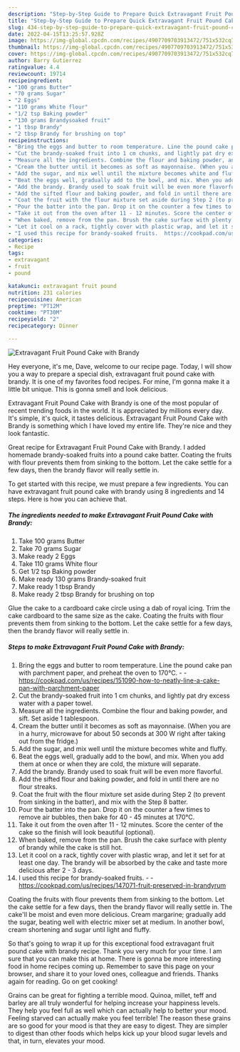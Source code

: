 ```yaml
---
description: "Step-by-Step Guide to Prepare Quick Extravagant Fruit Pound Cake with Brandy"
title: "Step-by-Step Guide to Prepare Quick Extravagant Fruit Pound Cake with Brandy"
slug: 434-step-by-step-guide-to-prepare-quick-extravagant-fruit-pound-cake-with-brandy
date: 2022-04-15T13:25:57.928Z
image: https://img-global.cpcdn.com/recipes/4907709703913472/751x532cq70/extravagant-fruit-pound-cake-with-brandy-recipe-main-photo.jpg
thumbnail: https://img-global.cpcdn.com/recipes/4907709703913472/751x532cq70/extravagant-fruit-pound-cake-with-brandy-recipe-main-photo.jpg
cover: https://img-global.cpcdn.com/recipes/4907709703913472/751x532cq70/extravagant-fruit-pound-cake-with-brandy-recipe-main-photo.jpg
author: Barry Gutierrez
ratingvalue: 4.4
reviewcount: 19714
recipeingredient:
- "100 grams Butter"
- "70 grams Sugar"
- "2 Eggs"
- "110 grams White flour"
- "1/2 tsp Baking powder"
- "130 grams Brandysoaked fruit"
- "1 tbsp Brandy"
- "2 tbsp Brandy for brushing on top"
recipeinstructions:
- "Bring the eggs and butter to room temperature. Line the pound cake pan with parchment paper, and preheat the oven to 170℃.  https://cookpad.com/us/recipes/151090-how-to-neatly-line-a-cake-pan-with-parchment-paper"
- "Cut the brandy-soaked fruit into 1 cm chunks, and lightly pat dry excess water with a paper towel."
- "Measure all the ingredients. Combine the flour and baking powder, and sift. Set aside 1 tablespoon."
- "Cream the butter until it becomes as soft as mayonnaise. (When you are in a hurry, microwave for about 50 seconds at 300 W right after taking out from the fridge.)"
- "Add the sugar, and mix well until the mixture becomes white and fluffy."
- "Beat the eggs well, gradually add to the bowl, and mix. When you add them at once or when they are cold, the mixture will separate."
- "Add the brandy. Brandy used to soak fruit will be even more flavorful."
- "Add the sifted flour and baking powder, and fold in until there are no flour streaks."
- "Coat the fruit with the flour mixture set aside during Step 2 (to prevent from sinking in the batter), and mix with the Step 8 batter."
- "Pour the batter into the pan. Drop it on the counter a few times to remove air bubbles, then bake for 40 - 45 minutes at 170℃."
- "Take it out from the oven after 11 - 12 minutes. Score the center of the cake so the finish will look beautiful (optional)."
- "When baked, remove from the pan. Brush the cake surface with plenty of brandy while the cake is still hot."
- "Let it cool on a rack, tightly cover with plastic wrap, and let it set for at least one day. The brandy will be absorbed by the cake and taste more delicious after 2 - 3 days."
- "I used this recipe for brandy-soaked fruits.  https://cookpad.com/us/recipes/147071-fruit-preserved-in-brandyrum"
categories:
- Recipe
tags:
- extravagant
- fruit
- pound

katakunci: extravagant fruit pound 
nutrition: 231 calories
recipecuisine: American
preptime: "PT12M"
cooktime: "PT30M"
recipeyield: "2"
recipecategory: Dinner

---
```



![Extravagant Fruit Pound Cake with Brandy](https://img-global.cpcdn.com/recipes/4907709703913472/751x532cq70/extravagant-fruit-pound-cake-with-brandy-recipe-main-photo.jpg)

Hey everyone, it's me, Dave, welcome to our recipe page. Today, I will show you a way to prepare a special dish, extravagant fruit pound cake with brandy. It is one of my favorites food recipes. For mine, I'm gonna make it a little bit unique. This is gonna smell and look delicious.

Extravagant Fruit Pound Cake with Brandy is one of the most popular of recent trending foods in the world. It is appreciated by millions every day. It's simple, it's quick, it tastes delicious. Extravagant Fruit Pound Cake with Brandy is something which I have loved my entire life. They're nice and they look fantastic.

Great recipe for Extravagant Fruit Pound Cake with Brandy. I added homemade brandy-soaked fruits into a pound cake batter. Coating the fruits with flour prevents them from sinking to the bottom. Let the cake settle for a few days, then the brandy flavor will really settle in.


To get started with this recipe, we must prepare a few ingredients. You can have extravagant fruit pound cake with brandy using 8 ingredients and 14 steps. Here is how you can achieve that.

<!--inarticleads1-->

##### The ingredients needed to make Extravagant Fruit Pound Cake with Brandy:

1. Take 100 grams Butter
1. Take 70 grams Sugar
1. Make ready 2 Eggs
1. Take 110 grams White flour
1. Get 1/2 tsp Baking powder
1. Make ready 130 grams Brandy-soaked fruit
1. Make ready 1 tbsp Brandy
1. Make ready 2 tbsp Brandy for brushing on top


Glue the cake to a cardboard cake circle using a dab of royal icing. Trim the cake cardboard to the same size as the cake. Coating the fruits with flour prevents them from sinking to the bottom. Let the cake settle for a few days, then the brandy flavor will really settle in. 

<!--inarticleads2-->

##### Steps to make Extravagant Fruit Pound Cake with Brandy:

1. Bring the eggs and butter to room temperature. Line the pound cake pan with parchment paper, and preheat the oven to 170℃. -  - https://cookpad.com/us/recipes/151090-how-to-neatly-line-a-cake-pan-with-parchment-paper
1. Cut the brandy-soaked fruit into 1 cm chunks, and lightly pat dry excess water with a paper towel.
1. Measure all the ingredients. Combine the flour and baking powder, and sift. Set aside 1 tablespoon.
1. Cream the butter until it becomes as soft as mayonnaise. (When you are in a hurry, microwave for about 50 seconds at 300 W right after taking out from the fridge.)
1. Add the sugar, and mix well until the mixture becomes white and fluffy.
1. Beat the eggs well, gradually add to the bowl, and mix. When you add them at once or when they are cold, the mixture will separate.
1. Add the brandy. Brandy used to soak fruit will be even more flavorful.
1. Add the sifted flour and baking powder, and fold in until there are no flour streaks.
1. Coat the fruit with the flour mixture set aside during Step 2 (to prevent from sinking in the batter), and mix with the Step 8 batter.
1. Pour the batter into the pan. Drop it on the counter a few times to remove air bubbles, then bake for 40 - 45 minutes at 170℃.
1. Take it out from the oven after 11 - 12 minutes. Score the center of the cake so the finish will look beautiful (optional).
1. When baked, remove from the pan. Brush the cake surface with plenty of brandy while the cake is still hot.
1. Let it cool on a rack, tightly cover with plastic wrap, and let it set for at least one day. The brandy will be absorbed by the cake and taste more delicious after 2 - 3 days.
1. I used this recipe for brandy-soaked fruits. -  - https://cookpad.com/us/recipes/147071-fruit-preserved-in-brandyrum


Coating the fruits with flour prevents them from sinking to the bottom. Let the cake settle for a few days, then the brandy flavor will really settle in. The cake&#39;ll be moist and even more delicious. Cream margarine; gradually add the sugar, beating well with electric mixer set at medium. In another bowl, cream shortening and sugar until light and fluffy. 

So that's going to wrap it up for this exceptional food extravagant fruit pound cake with brandy recipe. Thank you very much for your time. I am sure that you can make this at home. There is gonna be more interesting food in home recipes coming up. Remember to save this page on your browser, and share it to your loved ones, colleague and friends. Thanks again for reading. Go on get cooking!

Grains can be great for fighting a terrible mood. Quinoa, millet, teff and barley are all truly wonderful for helping increase your happiness levels. They help you feel full as well which can actually help to better your mood. Feeling starved can actually make you feel terrible! The reason these grains are so good for your mood is that they are easy to digest. They are simpler to digest than other foods which helps kick up your blood sugar levels and that, in turn, elevates your mood.
